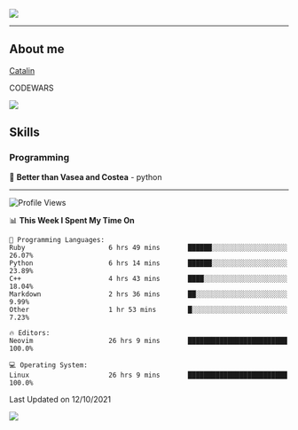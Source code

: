 ![](https://github.com/Catalinhimself/Catalinhimself/blob/main/Sakura_Nene_CPP.jpg)

---

## About me
[Catalin](https://t.me/catalinhimself) 

CODEWARS

![](https://www.codewars.com/users/Catalinhimself/badges/micro) 

## Skills
### Programming
🥇 **Better than Vasea and Costea** - python

-----
<!--START_SECTION:waka-->
![Profile Views](http://img.shields.io/badge/Profile%20Views-3-blue)

📊 **This Week I Spent My Time On** 

```text
💬 Programming Languages: 
Ruby                     6 hrs 49 mins       ██████░░░░░░░░░░░░░░░░░░░   26.07% 
Python                   6 hrs 14 mins       ██████░░░░░░░░░░░░░░░░░░░   23.89% 
C++                      4 hrs 43 mins       ████░░░░░░░░░░░░░░░░░░░░░   18.04% 
Markdown                 2 hrs 36 mins       ██░░░░░░░░░░░░░░░░░░░░░░░   9.99% 
Other                    1 hr 53 mins        █░░░░░░░░░░░░░░░░░░░░░░░░   7.23%

🔥 Editors: 
Neovim                   26 hrs 9 mins       █████████████████████████   100.0%

💻 Operating System: 
Linux                    26 hrs 9 mins       █████████████████████████   100.0%

```


 Last Updated on 12/10/2021
<!--END_SECTION:waka-->

![](https://github-readme-stats.vercel.app/api/wakatime?username=catalinhimself&theme=calm)

  


